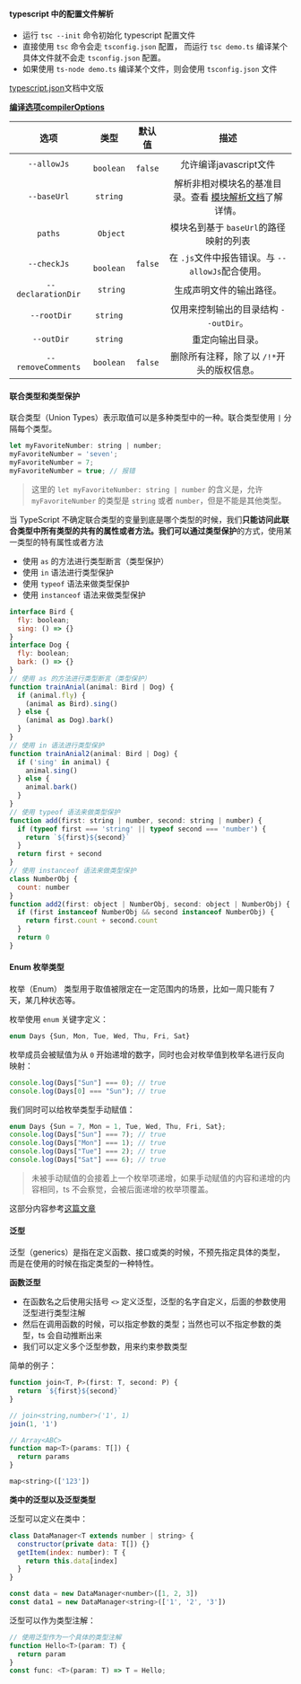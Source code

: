 #### typescript 中的配置文件解析

*  运行 `tsc --init` 命令初始化 typescript 配置文件
* 直接使用 `tsc` 命令会走 `tsconfig.json` 配置， 而运行 `tsc demo.ts` 编译某个具体文件就不会走 `tsconfig.json` 配置。
* 如果使用 `ts-node demo.ts` 编译某个文件，则会使用 `tsconfig.json` 文件

[typescript.json](https://www.tslang.cn/docs/handbook/tsconfig-json.html)文档中文版

**[编译选项compilerOptions](https://www.tslang.cn/docs/handbook/compiler-options.html)**

|         选项          |     类型     |   默认值    |                    描述                    |
| :-----------------: | :--------: | :------: | :--------------------------------------: |
|     `--allowJs`     | ` boolean` | ` false` |             允许编译javascript文件             |
|     `--baseUrl`     |  `string`  |          | 解析非相对模块名的基准目录。查看 [模块解析文档](https://www.tslang.cn/docs/handbook/module-resolution.html#base-url)了解详情。 |
|       `paths`       | ` Object`  |          |         模块名到基于 `baseUrl`的路径映射的列表         |
|     `--checkJs`     | ` boolean` | `false`  |    在 `.js`文件中报告错误。与 `--allowJs`配合使用。     |
| ` --declarationDir` | ` string`  |          |               生成声明文件的输出路径。               |
|    ` --rootDir`     |  `string`  |          |         仅用来控制输出的目录结构 `--outDir`。         |
|     ` --outDir`     |  `string`  |          |                 重定向输出目录。                 |
| ` --removeComments` | `boolean`  | `false`  |         删除所有注释，除了以 `/!*`开头的版权信息。         |

#### 联合类型和类型保护

联合类型（Union Types）表示取值可以是多种类型中的一种。联合类型使用 `|` 分隔每个类型。

```js
let myFavoriteNumber: string | number;
myFavoriteNumber = 'seven';
myFavoriteNumber = 7;
myFavoriteNumber = true; // 报错
```

> 这里的 `let myFavoriteNumber: string | number` 的含义是，允许 `myFavoriteNumber` 的类型是 `string` 或者 `number`，但是不能是其他类型。

当 TypeScript 不确定联合类型的变量到底是哪个类型的时候，我们**只能访问此联合类型中所有类型的共有的属性或者方法。**我们可以通过**类型保护**的方式，使用某一类型的特有属性或者方法

* 使用 `as` 的方法进行类型断言（类型保护）
* 使用 `in` 语法进行类型保护
* 使用 `typeof` 语法来做类型保护
* 使用 `instanceof` 语法来做类型保护

```js
interface Bird {
  fly: boolean;
  sing: () => {}
}
interface Dog {
  fly: boolean;
  bark: () => {}
}
// 使用 as 的方法进行类型断言（类型保护）
function trainAnial(animal: Bird | Dog) {
  if (animal.fly) {
    (animal as Bird).sing()
  } else {
    (animal as Dog).bark()
  }
}
// 使用 in 语法进行类型保护
function trainAnial2(animal: Bird | Dog) {
  if ('sing' in animal) {
    animal.sing()
  } else {
    animal.bark()
  }
}
// 使用 typeof 语法来做类型保护
function add(first: string | number, second: string | number) {
  if (typeof first === 'string' || typeof second === 'number') {
    return `${first}${second}`
  }
  return first + second
}
// 使用 instanceof 语法来做类型保护
class NumberObj {
  count: number
}
function add2(first: object | NumberObj, second: object | NumberObj) {
  if (first instanceof NumberObj && second instanceof NumberObj) {
    return first.count + second.count
  }
  return 0
}
```

#### Enum 枚举类型

枚举（Enum） 类型用于取值被限定在一定范围内的场景，比如一周只能有 7 天，某几种状态等。

枚举使用 `enum` 关键字定义：

```js
enum Days {Sun, Mon, Tue, Wed, Thu, Fri, Sat}
```

枚举成员会被赋值为从 `0` 开始递增的数字，同时也会对枚举值到枚举名进行反向映射：

```js
console.log(Days["Sun"] === 0); // true
console.log(Days[0] === "Sun"); // true
```

我们同时可以给枚举类型手动赋值：

```js
enum Days {Sun = 7, Mon = 1, Tue, Wed, Thu, Fri, Sat};
console.log(Days["Sun"] === 7); // true
console.log(Days["Mon"] === 1); // true
console.log(Days["Tue"] === 2); // true
console.log(Days["Sat"] === 6); // true
```

> 未被手动赋值的会接着上一个枚举项递增，如果手动赋值的内容和递增的内容相同，ts 不会察觉，会被后面递增的枚举项覆盖。

这部分内容参考[这篇文章](https://ts.xcatliu.com/advanced/enum.html)

#### 泛型

泛型（generics）是指在定义函数、接口或类的时候，不预先指定具体的类型，而是在使用的时候在指定类型的一种特性。

**函数泛型**

* 在函数名之后使用尖括号 `<>` 定义泛型，泛型的名字自定义，后面的参数使用泛型进行类型注解
* 然后在调用函数的时候，可以指定参数的类型；当然也可以不指定参数的类型，ts 会自动推断出来
* 我们可以定义多个泛型参数，用来约束参数类型

简单的例子：

```js
function join<T, P>(first: T, second: P) {
  return `${first}${second}`
}

// join<string,number>('1', 1)
join(1, '1')

// Array<ABC>
function map<T>(params: T[]) {
  return params
}

map<string>(['123'])
```

**类中的泛型以及泛型类型**

泛型可以定义在类中：

```js
class DataManager<T extends number | string> {
  constructor(private data: T[]) {}
  getItem(index: number): T {
    return this.data[index]
  }
}

const data = new DataManager<number>([1, 2, 3])
const data1 = new DataManager<string>(['1', '2', '3'])
```

泛型可以作为类型注解：

```js
// 使用泛型作为一个具体的类型注解
function Hello<T>(param: T) {
  return param
}
const func: <T>(param: T) => T = Hello;
```

